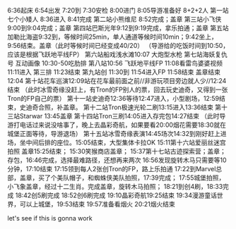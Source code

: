 6:36起床
6:54出发
7:20到
7:30安检
8:00进门
8:05导游准备好 8+2+2人
第一站七个小矮人 8:36进入 8:41完成
第二站小熊维尼 8:52完成；盖章
第三站小飞侠9:00到9:04完成；盖章
第四站巴斯光年9:12到9:19完成，拿乐拍通；盖章
第五站加勒比海盗9:32到，等候时间25min，单人通道等候时间10min；9:42坐上，9:56结束。盖章（此时等候时间已经变成40/20）
（导游给的吃饭时间到10:50，应该是根据飞跃地平线FP）
第六站船戏浅水滩10:07 大炮型水枪
第七站海妖复仇号 互动画像
10:30-50吃肋排
第八站10:56 飞跃地平线FP 11:08看雷鸟婆婆视频 11:11进入 第三排 11:23结束
第九站创 11:30到 11:54进入FP 11:58结束 盖章结束12:04
第十站花车巡演12:09站在花车最前面之前//非游玩项目旁边就人少//12:24结束
（此时冰雪奇缘没赶上，有Tron的FP别人的票，回去玩史迪奇，又得到一张Tron的FP自己的票）
第十一站史迪奇12:36等待12:47进入，小型剧场，12:59结束，史迪奇合照，补盖章。
第十二站Tron极速光轮二刷13:15进入13:36结束
第十三站Starwar 13:45盖章
第十四站Tron三刷14:05进入存完包14:27结束
（此时导游打电话过来说没啥事了，晚上去晶彩奇航，如果要看20:00烟花需要18:30就在城堡正面等待，导游退场）
第十五站冰雪奇缘表演14:45场次14:32到刚好赶上进场，坐中间后排的座位。15:05结束，大型集体卡拉OK
15:11第十六站爱丽丝迷宫 拍照 盖章15:25结束；
15:30笑猴商店盖章；
15:37第十七站古迹探索营；盖章；存包，16:46完成，选择最难路径，还想再来两次
16:56发现旋转木马只需要等10分钟，17:10结束
17:15领到每人2张创Tron的FP，路上乐拍通
17:22到Marvel总部，盖章，买了个美队帽子，和蜘蛛侠美队拍照，17:39完成；
17:55城堡拍照，小飞象盖章，经过十二生肖。完成盖章，旋转木马拍照；
18:21到创4刷，18:33完成
18:42创5刷完成
18:52创6刷完成
19:10晶彩奇航19:25结束
19:34漫游童话世界，可以上城堡，19:53结束
19:57准备看烟火
20:21烟火结束

let's see if this is gonna work
